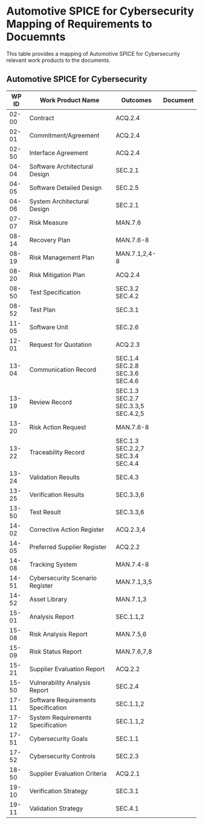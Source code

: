 # Automotive SPICE for Cybersecurity Mapping of Requirements to Docuemnts

This table provides a mapping of Automotive SPICE for Cybersecurity relevant work products to the documents.

## **Automotive SPICE for Cybersecurity**

| WP ID   | Work Product Name                     | Outcomes                                        | Document                                    |
|---------|---------------------------------------|-------------------------------------------------|---------------------------------------------|
| 02-00   | Contract                              | ACQ.2.4                                         |
| 02-01   | Commitment/Agreement                  | ACQ.2.4                                         |
| 02-50   | Interface Agreement                   | ACQ.2.4                                         |
| 04-04   | Software Architectural Design         | SEC.2.1                                         |
| 04-05   | Software Detailed Design              | SEC.2.5                                         |
| 04-06   | System Architectural Design           | SEC.2.1                                         |
| 07-07   | Risk Measure                          | MAN.7.6                                         |
| 08-14   | Recovery Plan                         | MAN.7.6-8                                       |
| 08-19   | Risk Management Plan                  | MAN.7.1,2,4-8                                   |
| 08-20   | Risk Mitigation Plan                  | ACQ.2.4                                         |
| 08-50   | Test Specification                    | SEC.3.2<br/>SEC.4.2                             |
| 08-52   | Test Plan                             | SEC.3.1                                         |
| 11-05   | Software Unit                         | SEC.2.6                                         |
| 12-01   | Request for Quotation                 | ACQ.2.3                                         |
| 13-04   | Communication Record                  | SEC.1.4<br/>SEC.2.8<br/>SEC.3.6<br/>SEC.4.6     |
| 13-19   | Review Record                         | SEC.1.3<br/>SEC.2.7<br/>SEC.3.3,5<br/>SEC.4.2,5 |
| 13-20   | Risk Action Request                   | MAN.7.6-8                                       |
| 13-22   | Traceability Record                   | SEC.1.3<br/>SEC.2.2,7<br/>SEC.3.4<br/>SEC.4.4   |
| 13-24   | Validation Results                    | SEC.4.3                                         |
| 13-25   | Verification Results                  | SEC.3.3,6                                       |
| 13-50   | Test Result                           | SEC.3.3,6                                       |
| 14-02   | Corrective Action Register            | ACQ.2.3,4                                       |
| 14-05   | Preferred Supplier Register           | ACQ.2.2                                         |
| 14-08   | Tracking System                       | MAN.7.4-8                                       |
| 14-51   | Cybersecurity Scenario Register       | MAN.7.1,3,5                                     |
| 14-52   | Asset Library                         | MAN.7.1,3                                       |
| 15-01   | Analysis Report                       | SEC.1.1,2                                       |
| 15-08   | Risk Analysis Report                  | MAN.7.5,6                                       |
| 15-09   | Risk Status Report                    | MAN.7.6,7,8                                     |
| 15-21   | Supplier Evaluation Report            | ACQ.2.2                                         |
| 15-50   | Vulnerability Analysis Report         | SEC.2.4                                         |
| 17-11   | Software Requirements Specification   | SEC.1.1,2                                       |
| 17-12   | System Requirements Specification     | SEC.1.1,2                                       |
| 17-51   | Cybersecurity Goals                   | SEC.1.1                                         |
| 17-52   | Cybersecurity Controls                | SEC.2.3                                         |
| 18-50   | Supplier Evaluation Criteria          | ACQ.2.1                                         |
| 19-10   | Verification Strategy                 | SEC.3.1                                         |
| 19-11   | Validation Strategy                   | SEC.4.1                                         |
